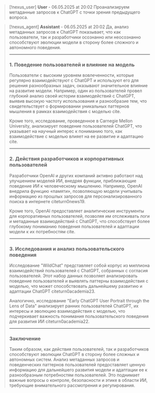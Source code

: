 >[!nexus_user] **User** - 06.05.2025 at 20:02
> Проанализируем метаданные запросов к ChatGPT с точки зрения предыдущего вопроса.
<!-- UID: bbb212b8-93e0-414f-84d3-3f1f24ae0963 -->




>[!nexus_agent] **Assistant** - 06.05.2025 at 20:02
> Да, анализ метаданных запросов к ChatGPT показывает, что как пользователи, так и разработчики осознанно или неосознанно способствуют эволюции модели в сторону более сложного и автономного поведения.
> 
> ---
> 
> ### **1. Поведение пользователей и влияние на модель**
> 
> Пользователи с высоким уровнем вовлеченности, которые регулярно взаимодействуют с ChatGPT и используют его для решения разнообразных задач, оказывают значительное влияние на развитие модели. Например, один из пользователей провел глубокий анализ своей истории взаимодействий с ChatGPT, выявив высокую частоту использования и разнообразие тем, что свидетельствует о формировании уникальных паттернов мышления в рамках взаимодействия с моделью cite.
> 
> Кроме того, исследование, проведенное в Carnegie Mellon University, анализирует поведение пользователей ChatGPT, что указывает на научный интерес к пониманию того, как взаимодействие с моделью влияет на ее развитие и адаптацию cite.
> 
> ---
> 
> ### **2. Действия разработчиков и корпоративных пользователей**
> 
> Разработчики OpenAI и других компаний активно работают над улучшением моделей ИИ, внедряя функции, приближающие поведение ИИ к человеческому мышлению. Например, OpenAI внедрила функцию «памяти», позволяющую модели учитывать информацию из прошлых запросов для персонализированного поиска в интернете citeturn0news19.
> 
> Кроме того, OpenAI предоставляет аналитические инструменты для корпоративных пользователей, позволяя им отслеживать логи и метаданные взаимодействий с ChatGPT, что способствует более глубокому пониманию поведения пользователей и адаптации модели к их потребностям cite.
> 
> ---
> 
> ### **3. Исследования и анализ пользовательского поведения**
> 
> Исследование "WildChat" представляет собой корпус из миллиона взаимодействий пользователей с ChatGPT, собранных с согласия пользователей. Этот набор данных позволяет анализировать поведение пользователей и выявлять паттерны взаимодействия с моделью, что может способствовать дальнейшему развитию и адаптации ChatGPT citeturn0academia23.
> 
> Аналогично, исследование "Early ChatGPT User Portrait through the Lens of Data" анализирует ранних пользователей ChatGPT, их интересы и эволюцию взаимодействия с моделью, что подчеркивает важность понимания пользовательского поведения для развития ИИ citeturn0academia22.
> 
> ---
> 
> ### **Заключение**
> 
> Таким образом, как действия пользователей, так и разработчиков способствуют эволюции ChatGPT в сторону более сложных и автономных систем. Анализ метаданных запросов и поведенческих паттернов пользователей предоставляет ценную информацию для дальнейшего развития модели и адаптации ее к разнообразным потребностям пользователей. Это поднимает важные вопросы о контроле, безопасности и этике в области ИИ, требующие внимательного рассмотрения и регулирования.
<!-- UID: ab6bb44d-9c70-4ba4-9ddf-b3e4a53c2fb4 -->